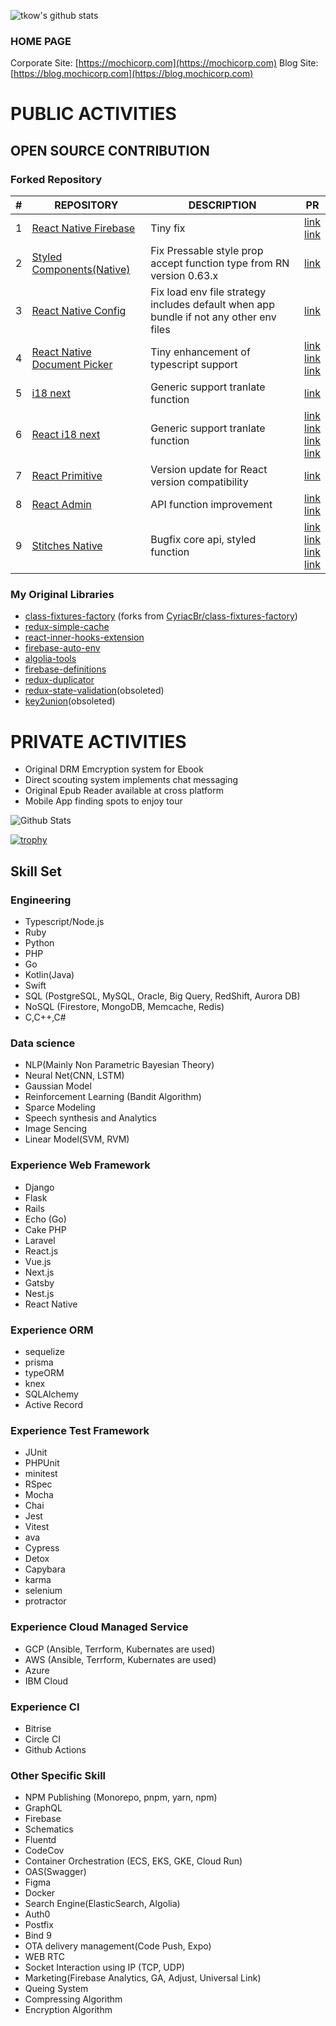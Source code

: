 <!--
**tkow/tkow** is a ✨ _special_ ✨ repository because its `README.md` (this file) appears on your GitHub profile.

Here are some ideas to get you started:

- 🔭 I’m currently working on ...
- 🌱 I’m currently learning ...
- 👯 I’m looking to collaborate on ...
- 🤔 I’m looking for help with ...
- 💬 Ask me about ...
- 📫 How to reach me: ...
- 😄 Pronouns: ...
- ⚡ Fun fact: ...
-->

![tkow's github stats](https://github-readme-stats.vercel.app/api?username=tkow&show_icons=true&theme=radical&count_private=true)

### HOME PAGE

Corporate Site: [https://mochicorp.com](https://mochicorp.com)
Blog Site: [https://blog.mochicorp.com](https://blog.mochicorp.com)

<!--
[![My GitHub Stats](https://github-readme-stats.vercel.app/api/?username=tkow&count_private=true&theme=tokyonight&showicons=true)]()
[![My GitHub Language Stats](https://github-readme-stats.vercel.app/api/top-langs/?username=tkow&langs_count=5&theme=tokyonight)]()
-->

# PUBLIC ACTIVITIES

## OPEN SOURCE CONTRIBUTION

### Forked Repository

| # | REPOSITORY | DESCRIPTION  | PR |
| -- | --  | -- | -- |
| 1 | [React Native Firebase](https://github.com/invertase/react-native-firebase) | Tiny fix | [link](https://github.com/invertase/react-native-firebase/pull/2131/files) <br/> [link](https://github.com/invertase/react-native-firebase/pull/2303)|
| 2 | [Styled Components(Native)](https://github.com/styled-components/styled-components) | Fix Pressable style prop accept function type from RN version 0.63.x | [link](https://github.com/styled-components/styled-components/pull/3389)|
| 3 | [React Native Config](https://github.com/luggit/react-native-config) | Fix load env file strategy includes default when app bundle if not any other env files | [link](https://github.com/luggit/react-native-config)|
| 4 | [React Native Document Picker](https://github.com/rnmods/react-native-document-picker) | Tiny enhancement of typescript support| [link](https://github.com/rnmods/react-native-document-picker/pull/215)<br/> [link](https://github.com/rnmods/react-native-document-picker/pull/216) <br/> [link](https://github.com/rnmods/react-native-document-picker/pull/218)|
| 5 | [i18 next](https://github.com/i18next/react-i18next) | Generic support tranlate function| [link](https://github.com/i18next/react-i18next/pull/665)|
| 6 | [React i18 next](https://github.com/i18next/i18next) | Generic support tranlate function| [link](https://github.com/i18next/react-i18next/pull/665)<br/> [link](https://github.com/i18next/i18next/pull/1163) <br/> [link](https://github.com/i18next/i18next/pull/1165) <br/> [link](https://github.com/i18next/i18next/pull/1172)|
| 7 | [React Primitive](https://github.com/lelandrichardson/react-primitives) | Version update for React version compatibility | [link](https://github.com/lelandrichardson/react-primitives/pull/121)|
| 8 | [React Admin](https://github.com/marmelab/react-admin) | API function improvement | [link](https://github.com/marmelab/react-admin/pull/7003)<br/> [link](https://github.com/marmelab/react-admin/pull/7102)|
| 9 | [Stitches Native](https://github.com/Temzasse/stitches-native) | Bugfix core api, styled function | [link](https://github.com/Temzasse/stitches-native/pull/33)<br/> [link](https://github.com/Temzasse/stitches-native/pull/37) <br/> [link](https://github.com/Temzasse/stitches-native/pull/38) <br/> [link](https://github.com/Temzasse/stitches-native/pull/42)|

### My Original Libraries

- [class-fixtures-factory](https://github.com/MOCHI-inc-JAPAN/class-fixtures-factory) (forks from [CyriacBr/class-fixtures-factory](https://github.com/CyriacBr/class-fixtures-factory))
- [redux-simple-cache](https://github.com/MOCHI-inc-JAPAN/redux-simple-cache)
- [react-inner-hooks-extension](https://github.com/tkow/react-inner-hooks-extension)
- [firebase-auto-env](https://github.com/MOCHI-inc-JAPAN/firebase-auto-env)
- [algolia-tools](https://github.com/MOCHI-inc-JAPAN/algolia-tools)
- [firebase-definitions](https://github.com/tkow/firebase-definitions)
- [redux-duplicator](https://github.com/tkow/redux-duplicator)
- [redux-state-validation](https://github.com/tkow/redux-state-validation)(obsoleted)
- [key2union](https://github.com/tkow/key2union)(obsoleted)

# PRIVATE ACTIVITIES

- Original DRM Emcryption system for Ebook
- Direct scouting system implements chat messaging
- Original Epub Reader available at cross platform
- Mobile App finding spots to enjoy tour

![Github Stats](https://github-readme-stats.vercel.app/api/top-langs/?username=tkow&theme=radical&hide_border=false&include_all_commits=true&hide=html&count_private=true&layout=compact&langs_count=10&include_private=true)


[![trophy](https://github-profile-trophy.vercel.app/?username=tkow&margin-w=8)](https://github.com/ryo-ma/github-profile-trophy)

## Skill Set

### Engineering

- Typescript/Node.js
- Ruby
- Python
- PHP
- Go
- Kotlin(Java)
- Swift
- SQL (PostgreSQL, MySQL, Oracle, Big Query, RedShift, Aurora DB)
- NoSQL (Firestore, MongoDB, Memcache, Redis)
- C,C++,C#

### Data science

- NLP(Mainly Non Parametric Bayesian Theory)
- Neural Net(CNN, LSTM)
- Gaussian Model
- Reinforcement Learning (Bandit Algorithm)
- Sparce Modeling
- Speech synthesis and Analytics
- Image Sencing
- Linear Model(SVM, RVM)

### Experience Web Framework

- Django
- Flask
- Rails
- Echo (Go)
- Cake PHP
- Laravel
- React.js
- Vue.js
- Next.js
- Gatsby
- Nest.js
- React Native

### Experience ORM

- sequelize
- prisma
- typeORM
- knex
- SQLAlchemy
- Active Record

### Experience Test Framework

- JUnit
- PHPUnit
- minitest
- RSpec
- Mocha
- Chai
- Jest
- Vitest
- ava
- Cypress
- Detox
- Capybara
- karma
- selenium
- protractor

### Experience Cloud Managed Service

- GCP (Ansible, Terrform, Kubernates are used)
- AWS (Ansible, Terrform, Kubernates are used)
- Azure
- IBM Cloud

### Experience CI

- Bitrise
- Circle CI
- Github Actions

### Other Specific Skill

- NPM Publishing (Monorepo, pnpm, yarn, npm)
- GraphQL
- Firebase
- Schematics
- Fluentd
- CodeCov
- Container Orchestration (ECS, EKS, GKE, Cloud Run)
- OAS(Swagger)
- Figma
- Docker
- Search Engine(ElasticSearch, Algolia)
- Auth0
- Postfix
- Bind 9
- OTA delivery management(Code Push, Expo)
- WEB RTC
- Socket Interaction using IP (TCP, UDP)
- Marketing(Firebase Analytics, GA, Adjust, Universal Link)
- Queing System
- Compressing Algorithm
- Encryption Algorithm
